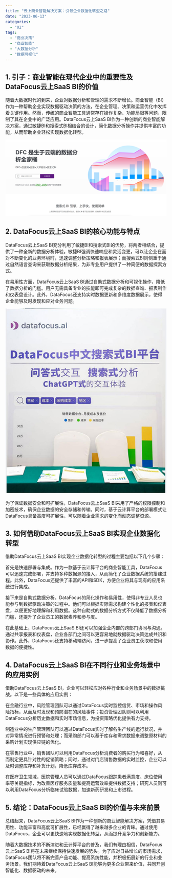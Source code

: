 ```yaml
---
title: "云上商业智能解决方案：引领企业数据化转型之路"
date: "2023-06-13"
categories: 
  - "02"
tags: 
  - "商业决策"
  - "商业智能"
  - "大数据分析"
  - "数据可视化"
---
```


## 1\. 引子：商业智能在现代企业中的重要性及DataFocus云上SaaS BI的价值

随着大数据时代的到来，企业对数据分析和管理的需求不断增长。商业智能（BI）作为一种帮助企业实现数据驱动决策的方法，在企业管理、决策和运营优化中发挥着关键作用。然而，传统的商业智能工具通常存在操作复杂、功能局限等问题，限制了其在企业中的广泛应用。DataFocus云上SaaS BI作为一种创新的商业智能解决方案，通过敏捷BI和搜索式BI相结合的设计，简化数据分析操作并提供丰富的功能，从而帮助企业轻松实现数据化转型。

![](images/1686616238-%E5%BE%AE%E4%BF%A1%E6%88%AA%E5%9B%BE_20230512142316.png)

## 2\. DataFocus云上SaaS BI的核心功能与特点

DataFocus云上SaaS BI充分利用了敏捷BI和搜索式BI的优势，将两者相结合，提供了一种全新的数据分析体验。敏捷BI强调快速响应和灵活变更，可以让企业在面对不断变化的业务环境时，迅速调整分析策略和报表展示；而搜索式BI则侧重于通过自然语言查询来获取数据分析结果，为非专业用户提供了一种简便的数据探索方式。

在易用性方面，DataFocus云上SaaS BI通过自助式数据分析和可视化操作，降低了数据分析的门槛。用户无需具备专业的技能即可完成复杂的数据查询、报表制作和仪表盘设计。此外，DataFocus还支持实时数据更新和多维度数据展示，使得企业能够及时发现和应对业务问题。

![](images/1684995450-DataFocus%E5%B1%95%E4%BD%8D.jpg)

为了保证数据安全和可扩展性，DataFocus云上SaaS BI采用了严格的权限控制和加密技术，确保企业数据的安全存储和传输。同时，基于云计算平台的部署模式让DataFocus具备高度可扩展性，可以随着企业需求的变化而动态调整资源。

## 3\. 如何借助DataFocus云上SaaS BI实现企业数据化转型

借助DataFocus云上SaaS BI实现企业数据化转型的过程主要包括以下几个步骤：

首先是快速部署与集成。作为一款基于云计算平台的商业智能工具，DataFocus可以迅速完成部署，并支持多种数据源的接入，从而简化了企业数据系统的搭建过程。此外，DataFocus还提供了丰富的API和SDK，方便企业将其与现有的应用系统进行集成。

接下来是自助式数据分析。DataFocus的简化操作和易用性，使得非专业人员也能参与到数据驱动决策的过程中。他们可以根据实际需求构建个性化的报表和仪表盘，以便更好地理解和利用数据。这种自助式的数据分析方式不仅降低了数据分析门槛，还提升了企业员工的数据素养和参与度。

在此基础上，DataFocus云上SaaS BI还可以加强企业内部的跨部门协同与沟通。通过共享报表和仪表盘，企业各部门之间可以更容易地就数据驱动决策达成共识和协作。此外，DataFocus还支持移动端访问，进一步提高了企业员工获取和使用数据的便捷性。

## 4\. DataFocus云上SaaS BI在不同行业和业务场景中的应用实例

借助DataFocus云上SaaS BI，企业可以轻松应对各种行业和业务场景中的数据挑战。以下是一些具体的应用实例：

在金融行业中，风险管理团队可以通过DataFocus实时监控信贷、市场和操作风险指标，从而及时发现和预防潜在的风险事件；投资管理团队则可以利用DataFocus分析历史数据和实时市场信息，为投资策略优化提供有力支持。

制造业中的生产管理团队可以通过DataFocus实时了解各生产线的运行状况，并对异常情况进行预警和处理；而采购部门可以基于库存和需求数据来调整原材料的采购计划实现供应链的优化。

在零售行业中，销售团队可以利用DataFocus分析消费者的购买行为和喜好，从而制定更具针对性的促销策略；同时，通过对门店销售数据的实时监控，企业可以及时调整库存和补货计划，降低库存成本。

在医疗卫生领域，医院管理人员可以通过DataFocus跟踪患者满意度、床位使用率等关键指标，为改善医疗服务质量和提高运营效率提供数据支持；研究人员则可以利用DataFocus分析临床试验数据，加速新药研发和上市进程。

## 5\. 结论：DataFocus云上SaaS BI的价值与未来前景

总结起来，DataFocus云上SaaS BI作为一种创新的商业智能解决方案，凭借其易用性、功能丰富和高度可扩展性，已经赢得了越来越多企业的青睐。通过使用DataFocus，企业可以更快速地实现数据化转型，从而提升竞争力和创新能力。

随着大数据技术的不断演进和云计算平台的普及，我们有理由相信，DataFocus云上SaaS BI将在未来继续保持快速发展的势头。为了应对日益增长的市场需求，DataFocus团队将不断完善产品功能、提高系统性能，并积极拓展新的行业和业务场景。我们期待着DataFocus云上SaaS BI能够为更多企业带来价值，共同开创智能化、数据驱动的未来。
